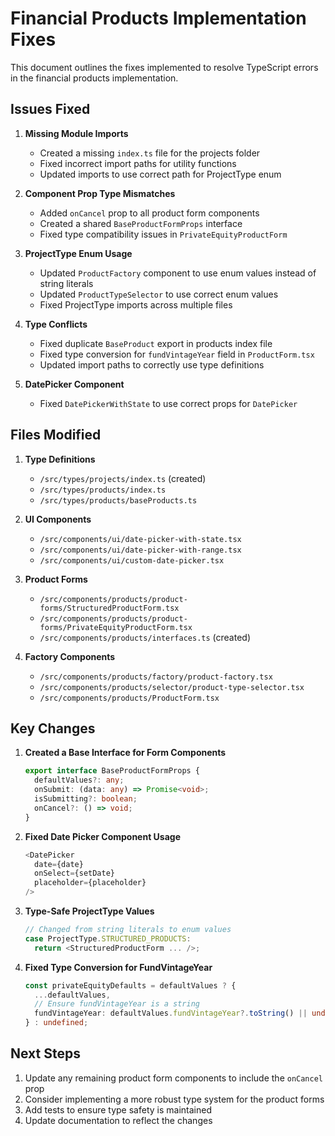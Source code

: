 # Financial Products Implementation Fixes

This document outlines the fixes implemented to resolve TypeScript errors in the financial products implementation.

## Issues Fixed

1. **Missing Module Imports**
   - Created a missing `index.ts` file for the projects folder
   - Fixed incorrect import paths for utility functions
   - Updated imports to use correct path for ProjectType enum

2. **Component Prop Type Mismatches**
   - Added `onCancel` prop to all product form components
   - Created a shared `BaseProductFormProps` interface
   - Fixed type compatibility issues in `PrivateEquityProductForm`

3. **ProjectType Enum Usage**
   - Updated `ProductFactory` component to use enum values instead of string literals
   - Updated `ProductTypeSelector` to use correct enum values
   - Fixed ProjectType imports across multiple files

4. **Type Conflicts**
   - Fixed duplicate `BaseProduct` export in products index file
   - Fixed type conversion for `fundVintageYear` field in `ProductForm.tsx`
   - Updated import paths to correctly use type definitions

5. **DatePicker Component**
   - Fixed `DatePickerWithState` to use correct props for `DatePicker`

## Files Modified

1. **Type Definitions**
   - `/src/types/projects/index.ts` (created)
   - `/src/types/products/index.ts`
   - `/src/types/products/baseProducts.ts`

2. **UI Components**
   - `/src/components/ui/date-picker-with-state.tsx`
   - `/src/components/ui/date-picker-with-range.tsx`
   - `/src/components/ui/custom-date-picker.tsx`

3. **Product Forms**
   - `/src/components/products/product-forms/StructuredProductForm.tsx`
   - `/src/components/products/product-forms/PrivateEquityProductForm.tsx`
   - `/src/components/products/interfaces.ts` (created)

4. **Factory Components**
   - `/src/components/products/factory/product-factory.tsx`
   - `/src/components/products/selector/product-type-selector.tsx`
   - `/src/components/products/ProductForm.tsx`

## Key Changes

1. **Created a Base Interface for Form Components**
   ```typescript
   export interface BaseProductFormProps {
     defaultValues?: any;
     onSubmit: (data: any) => Promise<void>;
     isSubmitting?: boolean;
     onCancel?: () => void;
   }
   ```

2. **Fixed Date Picker Component Usage**
   ```typescript
   <DatePicker
     date={date}
     onSelect={setDate}
     placeholder={placeholder}
   />
   ```

3. **Type-Safe ProjectType Values**
   ```typescript
   // Changed from string literals to enum values
   case ProjectType.STRUCTURED_PRODUCTS:
     return <StructuredProductForm ... />;
   ```

4. **Fixed Type Conversion for FundVintageYear**
   ```typescript
   const privateEquityDefaults = defaultValues ? {
     ...defaultValues,
     // Ensure fundVintageYear is a string
     fundVintageYear: defaultValues.fundVintageYear?.toString() || undefined
   } : undefined;
   ```

## Next Steps

1. Update any remaining product form components to include the `onCancel` prop
2. Consider implementing a more robust type system for the product forms
3. Add tests to ensure type safety is maintained
4. Update documentation to reflect the changes
